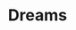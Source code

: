 ---
ee_id: '4259'
site: '1'
type: '2'
long_id: 2015-001 Dreams
url: 2015-001-dreams
title: Dreams
year: '2015'
medium: The Broodle brand foam pool noodle, foam pool noodles, Coors Light beer can,
  tailored Aeropostale sweatpant leg, tailored pant leg, tailored GAP sweatpant leg,
  American Apparel sock
commission:
add_credit:
dims: 140 cm x variable width x variable depth
pitch:
ps:
live_url:
related:
youtube:
imgs: dreams-2015-011-full-database-team-JL.jpg
subheading:
year2: '2015'
download:
add_credits:
related_code:
layout: things-i-made
---
